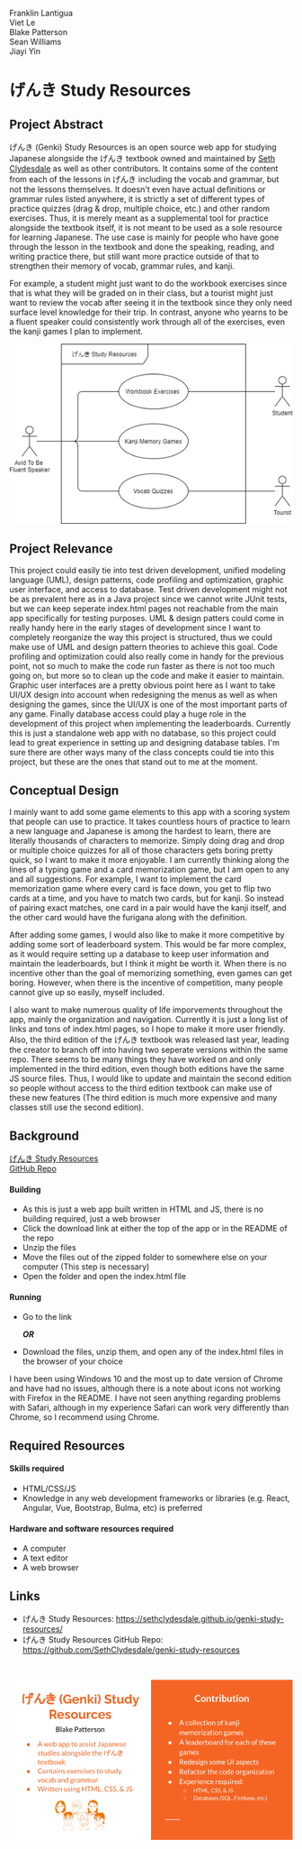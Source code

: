 Franklin Lantigua <br>
Viet Le <br>
Blake Patterson <br>
Sean Williams <br>
Jiayi Yin

# げんき Study Resources

## Project Abstract
げんき (Genki) Study Resources is an open source web app for studying Japanese alongside the げんき textbook
owned and maintained by [Seth Clydesdale](https://github.com/SethClydesdale) as well as other contributors. 
It contains some of the content from each of the lessons in げんき including the vocab and grammar, but not the lessons themselves.
It doesn't even have actual definitions or grammar rules listed anywhere, it is strictly a set of different types of practice quizzes (drag & drop, multiple choice, etc.) and other random exercises. 
Thus, it is merely meant as a supplemental tool for practice alongside the textbook itself, it is not meant to be used as a sole resource for learning Japanese. 
The use case is mainly for people who have gone through the lesson in the textbook and done the speaking, reading, and writing practice there, but still want more practice outside of that to strengthen their memory of vocab, grammar rules, and kanji. 

For example, a student might just want to do the workbook exercises since that is what they will be graded on in their class, but a tourist might just want to review the vocab after seeing it in the textbook since they only need surface level knowledge for their trip. 
In contrast, anyone who yearns to be a fluent speaker could consistently work through all of the exercises, even the kanji games I plan to implement. 

![Genki Study Resources Use Case Diagram](ProjectProposal.png)

## Project Relevance
This project could easily tie into test driven development, unified modeling language (UML), design patterns, code profiling and optimization, graphic user interface, and access to database. 
Test driven development might not be as prevalent here as in a Java project since we cannot write JUnit tests, but we can keep seperate index.html pages not reachable from the main app specifically for testing purposes. 
UML & design patters could come in really handy here in the early stages of development since I want to completely reorganize the way this project is structured, thus we could make use of UML and design pattern theories to achieve this goal. 
Code profiling and optimization could also really come in handy for the previous point, not so much to make the code run faster as there is not too much going on, but more so to clean up the code and make it easier to maintain. 
Graphic user interfaces are a pretty obvious point here as I want to take UI/UX design into account when redesigning the menus as well as when designing the games, since the UI/UX is one of the most important parts of any game. 
Finally database access could play a huge role in the development of this project when implementing the leaderboards. Currently this is just a standalone web app with no database, so this project could lead to great experience in setting up and designing database tables. 
I'm sure there are other ways many of the class concepts could tie into this project, but these are the ones that stand out to me at the moment.

## Conceptual Design
I mainly want to add some game elements to this app with a scoring system that people can use to practice. 
It takes countless hours of practice to learn a new language and Japanese is among the hardest to learn, there are literally thousands of characters to memorize.
Simply doing drag and drop or multiple choice quizzes for all of those characters gets boring pretty quick, so I want to make it more enjoyable. 
I am currently thinking along the lines of a typing game and a card memorization game, but I am open to any and all suggestions.
For example, I want to implement the card memorization game where every card is face down, you get to flip two cards at a time, and you have to match two cards, but for kanji.
So instead of pairing exact matches, one card in a pair would have the kanji itself, and the other card would have the furigana along with the definition. 
<br>

After adding some games, I would also like to make it more competitive by adding some sort of leaderboard system. 
This would be far more complex, as it would require setting up a database to keep user information and maintain the leaderboards, but I think it might be worth it.
When there is no incentive other than the goal of memorizing something, even games can get boring. 
However, when there is the incentive of competition, many people cannot give up so easily, myself included. 
<br>

I also want to make numerous quality of life imporvements throughout the app, mainly the organization and navigation. 
Currently it is just a long list of links and tons of index.html pages, so I hope to make it more user friendly.
Also, the third edition of the げんき textbook was released last year, leading the creator to branch off into having two seperate versions within the same repo.
There seems to be many things they have worked on and only implemented in the third edition, even though both editions have the same JS source files. 
Thus, I would like to update and maintain the second edition so people without access to the third edition textbook can make use of these new features 
(The third edition is much more expensive and many classes still use the second edition).

## Background
[げんき Study Resources](https://sethclydesdale.github.io/genki-study-resources/) <br>
[GitHub Repo](https://github.com/SethClydesdale/genki-study-resources) <br>

#### Building 
- As this is just a web app built written in HTML and JS, there is no building required, just a web browser
- Click the download link at either the top of the app or in the README of the repo
- Unzip the files
- Move the files out of the zipped folder to somewhere else on your computer (This step is necessary)
- Open the folder and open the index.html file

#### Running
- Go to the link 

    **_OR_**

- Download the files, unzip them, and open any of the index.html files in the browser of your choice

I have been using Windows 10 and the most up to date version of Chrome and have had no issues, although there is a note about icons not working with Firefox in the README.
I have not seen anything regarding problems with Safari, although in my experience Safari can work very differently than Chrome, so I recommend using Chrome. 

## Required Resources
#### Skills required
  - HTML/CSS/JS
  - Knowledge in any web development frameworks or libraries (e.g. React, Angular, Vue, Bootstrap, Bulma, etc) is preferred
#### Hardware and software resources required
  - A computer
  - A text editor
  - A web browser


## Links
- げんき Study Resources: https://sethclydesdale.github.io/genki-study-resources/
- げんき Study Resources GitHub Repo: https://github.com/SethClydesdale/genki-study-resources

<br>

![Genki Study Resources](ProposalSlide.png)
